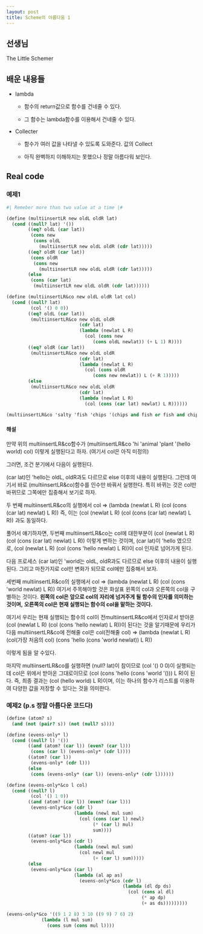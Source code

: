 ```yaml
---
layout: post
title: Scheme의 아름다움 1
---
```


## 선생님

The Little Schemer

## 배운 내용들

- lambda

  - 함수의 return값으로 함수를 건네줄 수 있다.
  
  - 그 함수는 lambda함수를 이용해서 건네줄 수 있다.

- Collecter

  - 함수가 여러 값을 나타낼 수 있도록 도와준다. 값의 Collect
  
  - 아직 완벽하지 이해하지는 못했으나 정말 아름다워 보인다.

## Real code

### 예제1
```scheme
#| Remeber more than two value at a time |#

(define (multiinsertLR new oldL oldR lat)
  (cond ((null? lat) '())
        ((eq? oldL (car lat))
         (cons new 
          (cons oldL 
            (multiinsertLR new oldL oldR (cdr lat)))))
        ((eq? oldR (car lat))
         (cons oldR 
          (cons new 
            (multiinsertLR new oldL oldR (cdr lat)))))
        (else
         (cons (car lat) 
          (multiinsertLR new oldL oldR (cdr lat))))))

(define (multiinsertLR&co new oldL oldR lat col)
  (cond ((null? lat)
         (col '() 0 0))
        ((eq? oldL (car lat))
         (multiinsertLR&co new oldL oldR
                           (cdr lat)
                           (lambda (newlat L R)
                             (col (cons new 
                                (cons oldL newlat)) (+ L 1) R))))
        ((eq? oldR (car lat))
         (multiinsertLR&co new oldL oldR
                           (cdr lat)
                           (lambda (newlat L R)
                             (col (cons oldR 
                                (cons new newlat)) L (+ R 1)))))
        (else
         (multiinsertLR&co new oldL oldR
                           (cdr lat)
                           (lambda (newlat L R)
                             (col (cons (car lat) newlat) L R))))))

(multiinsertLR&co 'salty 'fish 'chips '(chips and fish or fish and chips) (lambda (lat a b) (cons a (cons b lat))))
```

#### 해설
만약 위의 multiinsertLR&co함수가 
(multiinsertLR&co 'hi 'animal 'plant '(hello world) col)
이렇게 실행된다고 하자. (여기서 col은 아직 미정의)

그러면, 조건 분기에서 다음이 실행된다.

(car lat)인 'hello는 oldL, oldR과도 다르므로
else 이후의 내용이 실행된다.
그런데 여기서 바로 (multiinsertLR&co)함수를 인수만 바꿔서 실행한다.
특히 바뀌는 것은 col만 바뀌므로 그쪽에만 집중해서 보기로 하자.

두 번째 multiinsertLR&co의 실행에서
col => (lambda (newlat L R) (col (cons (car lat) newlat) L R))
즉, 이는 (col (newlat L R) (col (cons (car lat) newlat) L R))
과도 동일하다.

풀어서 얘기하자면, 두번째 multiinsertLR&co는 col에 대한부분이
(col (newlat L R) (col (cons (car lat) newlat) L R)) 이렇게 변하는 것이며,
(car lat)이 'hello 였으므로,
(col (newlat L R) (col (cons 'hello newlat) L R))이 col 인자로 넘어가게 된다.

다음 프로세스
(car lat)인 'world는 oldL, oldR과도 다르므로
else 이후의 내용이 실행된다.
그리고 마찬가지로 col만 변화가 되므로 col에만 집중해서 보자.

세번째 multiinsertLR&co의 실행에서
col => (lambda (newlat L R) (col (cons 'world newlat) L R))
여기서 주목해야할 것은 화살표 왼쪽의 col과 오른쪽의 col을 구별하는 것이다.
**왼쪽의 col은 앞으로 col의 자리에 넘겨주게 될 함수의 인자를 의미하는 것이며,**
**오른쪽의 col은 현재 실행되는 함수의 col을 말하는 것이다.**

여기서 우리는 현재 실행되는 함수의 col이 전multiinsertLR&co에서 인자로서 받아온
(col (newlat L R) (col (cons 'hello newlat) L R))이 된다는 것을 알기때문에
우리가 다음 multiinsertLR&co에 전해줄 col은
col(전해줄 col) => (lambda (newlat L R) (col(가장 처음의 col) (cons 'hello (cons 'world newlat)) L R))

이렇게 됨을 알 수있다.

마지막 multiinsertLR&co를 실행하면
(null? lat)이 참이므로
(col '() 0 0)이 실행되는데 col은 위에서 받아온 그대로이므로
(col (cons 'hello (cons 'world '())) L R)이 된다.
즉, 최종 결과는 (col (hello world) L R)이며,
이는 하나의 함수가 리스트를 이용하여 다양한 값을 저장할 수 있다는 것을 의미한다.


### 예제2 (p.s 정말 아름다운 코드다)

```scheme
(define (atom? s)
  (and (not (pair? s)) (not (null? s))))

(define (evens-only* l)
  (cond ((null? l) '())
        ((and (atom? (car l)) (even? (car l)))
         (cons (car l) (evens-only* (cdr l))))
        ((atom? (car l))
         (evens-only* (cdr l)))
        (else
         (cons (evens-only* (car l)) (evens-only* (cdr l))))))

(define (evens-only*&co l col)
  (cond ((null? l)
         (col '() 1 0))
        ((and (atom? (car l)) (even? (car l)))
         (evens-only*&co (cdr l)
                         (lambda (newl mul sum)
                           (col (cons (car l) newl)
                                (* (car l) mul)
                                sum))))
        ((atom? (car l))
         (evens-only*&co (cdr l)
                         (lambda (newl mul sum)
                           (col newl mul
                                (+ (car l) sum)))))
        (else
         (evens-only*&co (car l)
                         (lambda (al ap as)
                           (evens-only*&co (cdr l)
                                           (lambda (dl dp ds)
                                             (col (cons al dl)
                                                  (* ap dp)
                                                  (+ as ds)))))))))

(evens-only*&co '((9 1 2 8) 3 10 ((9 9) 7 6) 2)
             (lambda (l mul sum)
               (cons sum (cons mul l))))
```
